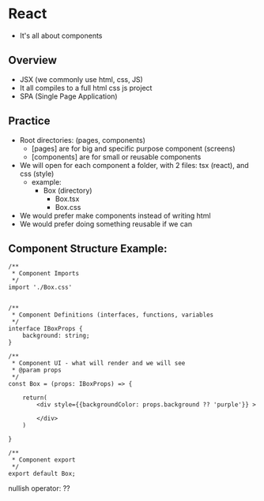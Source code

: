#  React
- It's all about components

## Overview
- JSX (we commonly use html, css, JS)
- It all compiles to a full html css js project
- SPA (Single Page Application)

## Practice
- Root directories: (pages, components)
  - [pages] are for big and specific purpose component (screens)
  - [components] are for small or reusable components
- We will open for each component a folder, with 2 files: tsx (react), and css (style)
    - example:
      - Box (directory)
        - Box.tsx
        - Box.css
- We would prefer make components instead of writing html
- We would prefer doing something reusable if we can

## Component Structure Example:
```tsx
/**
 * Component Imports
 */
import './Box.css'


/**
 * Component Definitions (interfaces, functions, variables
 */
interface IBoxProps {
    background: string;
}

/**
 * Component UI - what will render and we will see
 * @param props
 */
const Box = (props: IBoxProps) => {
    
    return(
        <div style={{backgroundColor: props.background ?? 'purple'}} >
          
        </div>
    )
    
}

/**
 * Component export
 */
export default Box;
```





nullish operator:
??